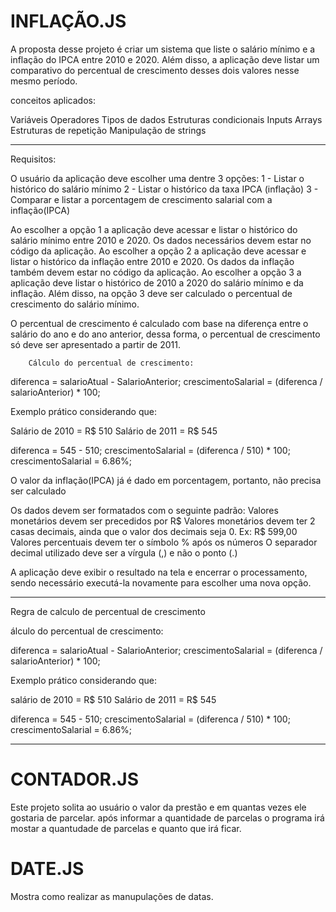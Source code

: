 # INFLAÇÃO.JS

A proposta desse projeto é criar um sistema que liste o salário mínimo e a inflação do IPCA entre 2010 e 2020. Além disso, a aplicação deve listar um comparativo do percentual de crescimento desses dois valores nesse mesmo período.

conceitos aplicados:

Variáveis
Operadores
Tipos de dados
Estruturas condicionais
Inputs
Arrays
Estruturas de repetição
Manipulação de strings

---

Requisitos:

O usuário da aplicação deve escolher uma dentre 3 opções:
1 - Listar o histórico do salário mínimo
2 - Listar o histórico da taxa IPCA (inflação)
3 - Comparar e listar a porcentagem de crescimento salarial com a inflação(IPCA)

Ao escolher a opção 1 a aplicação deve acessar e listar o histórico do salário mínimo entre 2010 e 2020. Os dados necessários devem estar no código da aplicação.
Ao escolher a opção 2 a aplicação deve acessar e listar o histórico da inflação entre 2010 e 2020. Os dados da inflação também devem estar no código da aplicação.
Ao escolher a opção 3 a aplicação deve listar o histórico de 2010 a 2020 do salário mínimo e da inflação. Além disso, na opção 3 deve ser calculado o percentual de crescimento do salário mínimo.

O percentual de crescimento é calculado com base na diferença entre o salário do ano e do ano anterior, dessa forma, o percentual de crescimento só deve ser apresentado a partir de 2011.

        Cálculo do percentual de crescimento:

diferenca = salarioAtual - SalarioAnterior;
crescimentoSalarial = (diferenca / salarioAnterior) \* 100;

Exemplo prático considerando que:

Salário de 2010 = R$ 510
Salário de 2011 = R$ 545

diferenca = 545 - 510;
crescimentoSalarial = (diferenca / 510) \* 100;
crescimentoSalarial = 6.86%;

O valor da inflação(IPCA) já é dado em porcentagem, portanto, não precisa ser calculado

Os dados devem ser formatados com o seguinte padrão:
Valores monetários devem ser precedidos por R$
Valores monetários devem ter 2 casas decimais, ainda que o valor dos decimais seja 0. Ex: R$ 599,00
Valores percentuais devem ter o símbolo % após os números
O separador decimal utilizado deve ser a vírgula (,) e não o ponto (.)

A aplicação deve exibir o resultado na tela e encerrar o processamento, sendo necessário executá-la novamente para escolher uma nova opção.

---

Regra de calculo de percentual de crescimento

álculo do percentual de crescimento:

diferenca = salarioAtual - SalarioAnterior;
crescimentoSalarial = (diferenca / salarioAnterior) \* 100;

Exemplo prático considerando que:

salário de 2010 = R$ 510
Salário de 2011 = R$ 545

diferenca = 545 - 510;
crescimentoSalarial = (diferenca / 510) \* 100;
crescimentoSalarial = 6.86%;

---

# CONTADOR.JS

Este projeto solita ao usuário o valor da prestão e em quantas vezes ele gostaria de parcelar. após informar a quantidade de parcelas o programa irá mostar a quantudade de parcelas e quanto que irá ficar.

# DATE.JS

Mostra como realizar as manupulações de datas.
